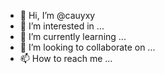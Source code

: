 - 👋 Hi, I’m @cauyxy
- 👀 I’m interested in ...
- 🌱 I’m currently learning ...
- 💞️ I’m looking to collaborate on ...
- 📫 How to reach me ...

<!---
cauyxy/cauyxy is a ✨ special ✨ repository because its `README.md` (this file) appears on your GitHub profile.
You can click the Preview link to take a look at your changes.
--->
